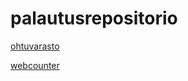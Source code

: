 # palautusrepositorio

[ohtuvarasto](https://github.com/eveliinaalikoski/ohtuvarasto)

[webcounter](https://github.com/eveliinaalikoski/webcounter)
